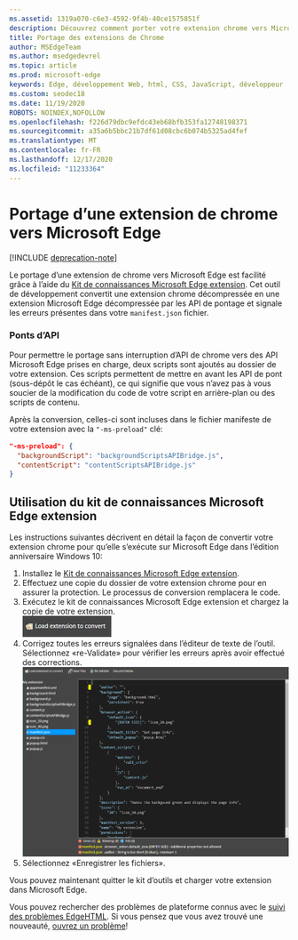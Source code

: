 ```yaml
---
ms.assetid: 1319a070-c6e3-4592-9f4b-40ce1575851f
description: Découvrez comment porter votre extension chrome vers Microsoft Edge à l’aide du kit de connaissances Microsoft Edge extension.
title: Portage des extensions de Chrome
author: MSEdgeTeam
ms.author: msedgedevrel
ms.topic: article
ms.prod: microsoft-edge
keywords: Edge, développement Web, html, CSS, JavaScript, développeur
ms.custom: seodec18
ms.date: 11/19/2020
ROBOTS: NOINDEX,NOFOLLOW
ms.openlocfilehash: f226d79dbc9efdc43eb68bfb353fa12748198371
ms.sourcegitcommit: a35a6b5bbc21b7df61d08cbc6b074b5325ad4fef
ms.translationtype: MT
ms.contentlocale: fr-FR
ms.lasthandoff: 12/17/2020
ms.locfileid: "11233364"
---
```

# Portage d’une extension de chrome vers Microsoft Edge  

[!INCLUDE [deprecation-note](../includes/deprecation-note.md)]  

Le portage d’une extension de chrome vers Microsoft Edge est facilité grâce à l’aide du [Kit de connaissances Microsoft Edge extension](https://www.microsoft.com/store/p/microsoft-edge-extension-toolkit/9nblggh4txvb). Cet outil de développement convertit une extension chrome décompressée en une extension Microsoft Edge décompressée par les API de pontage et signale les erreurs présentes dans votre `manifest.json` fichier.


### Ponts d’API
Pour permettre le portage sans interruption d’API de chrome vers des API Microsoft Edge prises en charge, deux scripts sont ajoutés au dossier de votre extension. Ces scripts permettent de mettre en avant les API de pont (sous-dépôt le cas échéant), ce qui signifie que vous n’avez pas à vous soucier de la modification du code de votre script en arrière-plan ou des scripts de contenu.

Après la conversion, celles-ci sont incluses dans le fichier manifeste de votre extension avec la `"-ms-preload"` clé:

```json
"-ms-preload": {
  "backgroundScript": "backgroundScriptsAPIBridge.js",
  "contentScript": "contentScriptsAPIBridge.js"
}
```

## Utilisation du kit de connaissances Microsoft Edge extension

Les instructions suivantes décrivent en détail la façon de convertir votre extension chrome pour qu’elle s’exécute sur Microsoft Edge dans l’édition anniversaire Windows 10:

1. Installez le [Kit de connaissances Microsoft Edge extension](https://www.microsoft.com/store/p/microsoft-edge-extension-toolkit/9nblggh4txvb).
2. Effectuez une copie du dossier de votre extension chrome pour en assurer la protection. Le processus de conversion remplacera le code. 
3. Exécutez le kit de connaissances Microsoft Edge extension et chargez la copie de votre extension.  
 ![bouton charger l’extension](./../media/save-folder.png)
4. Corrigez toutes les erreurs signalées dans l’éditeur de texte de l’outil. Sélectionnez «re-Validate» pour vérifier les erreurs après avoir effectué des corrections.  
 ![Erreurs de recherche de l’extension Toolkit](./../media/extension-toolkit.png)
5. Sélectionnez «Enregistrer les fichiers».

Vous pouvez maintenant quitter le kit d’outils et charger votre extension dans Microsoft Edge. 

Vous pouvez rechercher des problèmes de plateforme connus avec le [suivi des problèmes EdgeHTML](http://issues.microsoftedge.com). Si vous pensez que vous avez trouvé une nouveauté, [ouvrez un problème](https://developer.microsoft.com/microsoft-edge/platform/issues/new/)!
